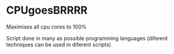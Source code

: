 # CPUgoesBRRRR

Maximises all cpu cores to 100%

Script done in many as possible programming languages (diferent techniques can be used in diferent scripts)

